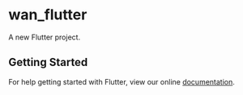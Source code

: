 # wan_flutter

A new Flutter project.

## Getting Started

For help getting started with Flutter, view our online
[documentation](https://flutter.io/).
